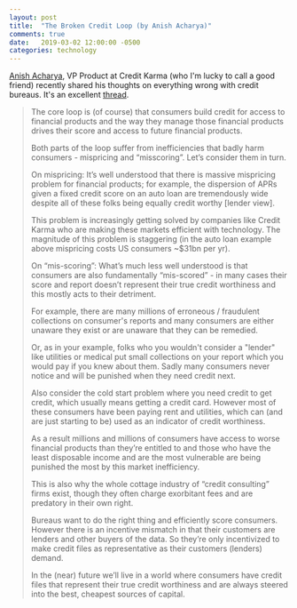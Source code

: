 ```yaml
---
layout: post
title:  "The Broken Credit Loop (by Anish Acharya)"
comments: true
date:   2019-03-02 12:00:00 -0500
categories: technology
---
```


[Anish Acharya](https://twitter.com/illscience), VP Product at Credit Karma (who I'm lucky to call a good friend) recently shared his thoughts on everything wrong with credit bureaus. It's an excellent [thread](https://twitter.com/illscience/status/1102326084538851328).

> The core loop is (of course) that consumers build credit for access to financial products and the way they manage those financial products drives their score and access to future financial products.
>
> Both parts of the loop suffer from inefficiencies that badly harm consumers - mispricing and “misscoring”. Let’s consider them in turn.
>
> On mispricing: It’s well understood that there is massive mispricing problem for financial products; for example, the dispersion of APRs given a fixed credit score on an auto loan are tremendously wide despite all of these folks being equally credit worthy [lender view].
> 
> This problem is increasingly getting solved by companies like Credit Karma who are making these markets efficient with technology. The magnitude of this problem is staggering (in the auto loan example above mispricing costs US consumers ~$31bn per yr).
> 
> On “mis-scoring”: What’s much less well understood is that consumers are also fundamentally “mis-scored” - in many cases their score and report doesn’t represent their true credit worthiness and this mostly acts to their detriment.
> 
> For example, there are many millions of erroneous / fraudulent collections on consumer's reports and many consumers are either unaware they exist or are unaware that they can be remedied.
>
> Or, as in your example, folks who you wouldn't consider a "lender" like utilities or medical put small collections on your report which you would pay if you knew about them. Sadly many consumers never notice and will be punished when they need credit next.
> 
> Also consider the cold start problem where you need credit to get credit, which usually means getting a credit card. However most of these consumers have been paying rent and utilities, which can (and are just starting to be) used as an indicator of credit worthiness.
> 
> As a result millions and millions of consumers have access to worse financial products than they’re entitled to and those who have the least disposable income and are the most vulnerable are being punished the most by this market inefficiency.
> 
> This is also why the whole cottage industry of “credit consulting” firms exist, though they often charge exorbitant fees and are predatory in their own right.
>
> Bureaus want to do the right thing and efficiently score consumers. However there is an incentive mismatch in that their customers are lenders and other buyers of the data. So they’re only incentivized to make credit files as representative as their customers (lenders) demand.
> 
> In the (near) future we’ll live in a world where consumers have credit files that represent their true credit worthiness and are always steered into the best, cheapest sources of capital.